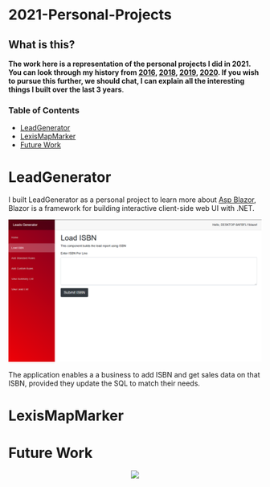# 2021-Personal-Projects

## What is this?

**The work here is a representation of the personal projects I did in 2021. You can look through my history from [2016](https://github.com/Lwachira/2016-Internship), [2018](https://github.com/Lwachira/2018-Work-History), [2019](https://github.com/Lwachira/2019-Work-History), [2020](https://github.com/Lwachira/2020-Work-History). If you wish to pursue this further, we should chat, I can explain all the interesting things I built over the last 3 years**.

### Table of Contents

- [LeadGenerator](#leadgenerator)
- [LexisMapMarker](#lexismapmarker)
- [Future Work](#future-work)

# LeadGenerator

I built LeadGenerator as a personal project to learn more about [Asp Blazor](https://dotnet.microsoft.com/apps/aspnet/web-apps/blazor), Blazor is a framework for building interactive client-side web UI with .NET. 


![An Image of Lead Gen UI](LeadGen.png)

The application enables a a business to add ISBN and get sales data on that ISBN, provided they update the SQL to match their needs.

# LexisMapMarker

# Future Work 

<p align="center">
  <img src="https://logodix.com/logo/539650.png" />
</p>
